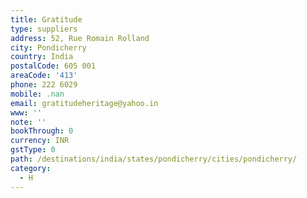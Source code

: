 ```yaml
---
title: Gratitude
type: suppliers
address: 52, Rue Romain Rolland
city: Pondicherry
country: India
postalCode: 605 001
areaCode: '413'
phone: 222 6029
mobile: .nan
email: gratitudeheritage@yahoo.in
www: ''
note: ''
bookThrough: 0
currency: INR
gstType: 0
path: /destinations/india/states/pondicherry/cities/pondicherry/
category:
  - H
---
```


